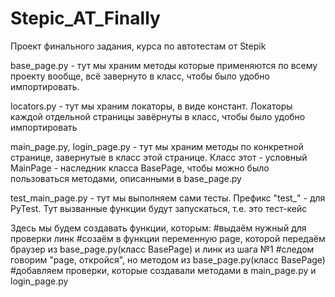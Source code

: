 # Stepic_AT_Finally
Проект финального задания, курса по автотестам от Stepik

base_page.py - тут мы храним методы которые применяются по всему проекту вообще, всё завернуто в класс, чтобы было удобно импортировать.

locators.py - тут мы храним локаторы, в виде констант. Локаторы каждой отдельной страницы завёрнуты в класс, чтобы было удобно импортировать

main_page.py, login_page.py - тут мы храним методы по конкретной странице, завернутые в класс этой странице. Класс этот - условный MainPage - наследник класса BasePage, чтобы можно было пользоваться методами, описанными в base_page.py

test_main_page.py - тут мы выполняем сами тесты. Префикс "test_" - для PyTest. Тут вызванные функции будут запускаться, т.е. это тест-кейс

Здесь мы будем создавать функции, которым:
#выдаём нужный для проверки линк
#созаём в функции переменную page, которой передаём браузер из base_page.py(класс BasePage) и линк из шага №1
#следом говорим "page, откройся", но методом из base_page.py(класс BasePage)
#добавляем проверки, которые создавали методами в main_page.py и login_page.py
